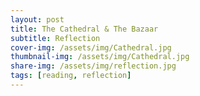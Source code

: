 ```yaml
---
layout: post
title: The Cathedral & The Bazaar
subtitle: Reflection
cover-img: /assets/img/Cathedral.jpg
thumbnail-img: /assets/img/Cathedral.jpg
share-img: /assets/img/reflection.jpg
tags: [reading, reflection]
---
```

